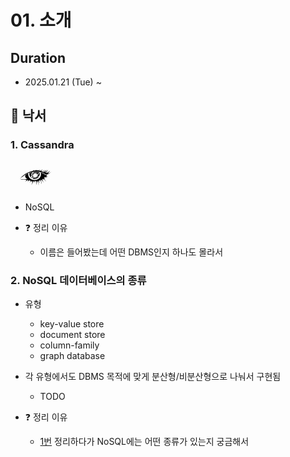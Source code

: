 # 01. 소개

## Duration

- 2025.01.21 (Tue) ~

## 📝 낙서

### 1. Cassandra

<svg xmlns="http://www.w3.org/2000/svg" role="img" viewBox="0 0 24 24" width="80" height="50">
  <title>Apache Cassandra</title>
  <path d="M10.374 10.53a3.102 3.102 0 0 1-.428-.222l.555.143c0 .02-.01.036-.01.055l-.117.025zm-.283 1.506-.315.253.852-1.079-1.078.391c.002.017.009.033.009.05a.57.57 0 0 1-.184.42c.102.217.228.424.375.616a3.2 3.2 0 0 1 .34-.651zm.717-2.347-.652-.82a.427.427 0 0 1-.506.162c-.054.073-.083.162-.13.24l1.258.463c.011-.015.019-.031.03-.045zm-1.666.444c-.07.314-.087.637-.05.956a.566.566 0 0 1 .451.475l.946-.606c-.067-.022-.126-.06-.191-.088l-1.119-.08.64-.14a3.186 3.186 0 0 1-.668-.554l-.01.037zM20.1 11.648c-.164.202.833 1.022.833 1.022s-1.654-1.022-2.234-.72c-.278.144.574.811 1.175 1.242-.428-.274-.982-.571-1.175-.408-.328.277 1.565 2.549 1.565 2.549s-2.145-2.322-2.36-2.209c-.214.114.593 1.224.593 1.224s-1.06-1.16-1.35-.959c-.29.202 1.514 3.218 1.514 3.218s-1.956-3.091-2.763-2.574c1.268 2.782.795 3.18.795 3.18s-.162-2.839-1.742-2.764c-.795.038.379 2.12.379 2.12s-1.08-1.902-1.8-1.864c1.326 2.51.854 3.53.854 3.53s.219-2.143-1.58-3.336c.682.606-.427 3.336-.427 3.336s.976-4.023-.719-3.256c-.268.121-.019 2.007-.019 2.007s-.34-2.158-.851-2.045c-.298.066-1.893 2.99-1.893 2.99s1.306-3.16.908-3.027c-.29.096-.833 1.4-.833 1.4s.265-1.287 0-1.363c-.264-.075-1.74 1.363-1.74 1.363s1.097-1.287.908-1.552c-.287-.402-.623-.42-1.022-.265-.581.226-1.363 1.287-1.363 1.287s.78-1.074.643-1.476c-.219-.647-2.46 1.249-2.46 1.249s1.325-1.25 1.022-1.514c-.303-.265-1.947-.183-2.46-.185-1.515-.004-2.039-.36-2.498-.724 1.987.997 3.803-.151 6.094.494l.21.06c-1.3-.558-2.144-1.378-2.226-2.354-.036-.416.074-.827.297-1.222.619-.4 1.29-.773 2.06-1.095a4 4 0 0 0-.064.698c0 2.44 2.203 4.417 4.92 4.417s4.92-1.977 4.92-4.417c0-.45-.083-.881-.223-1.29 1.431.404 2.45.968 3.132 1.335.022.092.045.184.053.279.024.274-.018.547-.11.814.095-.147.198-.288.28-.445.367-.997 1.855.227 1.855.227s-1.085-.454-1.06-.24c.026.215 1.628.96 1.628.96s-1.45-.455-1.362-.114c.088.34 1.817 1.703 1.817 1.703s-1.956-1.489-2.12-1.287zm-7.268 2.65.042-.008-.06.01zM9.256 9.753c.12.13.26.234.396.343l.927-.029-1.064-.788c-.093.154-.195.303-.26.474Zm10.62 3.44c.3.215.54.373.54.373s-.24-.181-.54-.374zM7.507 8.617c-.14.229-.214.492-.215.76a3.99 3.99 0 0 0 2.358 3.64c0-.005.002-.01.003-.014a3.19 3.19 0 0 1-.58-.788c-.648.099-.926-.794-.336-1.08a3.174 3.174 0 0 1 .138-1.388 3.162 3.162 0 0 1-.52-1.36c-.296.07-.579.147-.848.23Zm1.488.82c.108-.24.243-.46.402-.661a.435.435 0 0 1 .568-.557c.077-.059.166-.099.248-.15a16.17 16.17 0 0 0-1.727.284c.114.388.272.76.509 1.084Zm2.285 3.928c1.4 0 2.633-.723 3.344-1.816a3.399 3.399 0 0 0-1.265-.539l-.297-.023.916.9-1.197-.467.704 1.078-1.074-.832-.012.006.347 1.278-.596-1.134-.098 1.33-.401-1.326-.472 1.261.114-1.359c-.006-.002-.01-.006-.015-.008l-.814 1.154.286-1.067c-.34.322-.605.713-.781 1.146.095.102.197.198.303.29.322.083.66.128 1.008.128zm10.145-4.434c.971-.567 1.716-1.955 1.716-1.955s-1.893 1.955-3.205 1.665c1.186-.934 1.766-2.549 1.766-2.549s-1.506 2.325-2.448 2.423c1.086-.959 1.54-2.322 1.54-2.322s-1.237 1.817-2.196 1.944c1.287-1.161 1.338-1.893 1.338-1.893s-1.781 2.302-2.499 1.943c.858-.934 1.439-2.12 1.439-2.12s-1.489 2.019-1.893 1.69c-.277-.05.454-.958.454-.958s-.908.807-1.16.606c.454-.278 1.236-1.64 1.236-1.64S16 7.505 15.621 7.304l.731-1.483s-.73 1.483-1.715 1.23c.454-.58.63-1.112.63-1.112s-.756 1.213-1.69.885c-.22-.077.273-.635.273-.635s-.626.61-1.055.534c-.43-.076.025-.858.025-.858s-.757 1.186-.908 1.136c-.152-.05.075-.833.075-.833s-.555.908-.858.858c-.302-.05 0-.934 0-.934s-.328.984-.58.909c-.252-.076-.303-.656-.303-.656s-.068.788-.429.858c-2.725.53-5.728 1.69-9.489 5.45C3.887 10.738 5.3 7.91 11.962 7.659c5.044-.191 7.399 2.137 8.177 2.17C22.51 9.93 24 7.633 24 7.633s-1.489 1.716-2.574 1.3zm-7.74.872-.608.464v.001l.054.003a3.35 3.35 0 0 0 .554-.468zm1.583-.426c0-.536-.237-.929-.594-1.217a3.178 3.178 0 0 1-.165.825.393.393 0 0 1-.328.681c-.154.233-.34.445-.549.63l.661.034-.995.237c-.025.018-.045.041-.07.058a3.194 3.194 0 0 1 1.536.691c.32-.574.504-1.235.504-1.94zM10.99 7.996a3.5 3.5 0 0 0-.785.46.427.427 0 0 1-.013.357l.885.643.023-.016-.36-1.262.627 1.12c.018-.006.04-.006.058-.011l-.02-1.251.398 1.163.477-1.15.016 1.268c.004.001.007.005.012.007l.713-1.005-.363 1.218.009.01 1.04-.69-.759 1.05.002.005.95-.34c.012-.016.028-.029.041-.045a.395.395 0 0 1 .394-.632 3.43 3.43 0 0 0 .27-.784 13.99 13.99 0 0 0-2.798-.168c-.286.011-.55.033-.817.053Z"/>
</svg>

- NoSQL

- ❓ 정리 이유

  - 이름은 들어봤는데 어떤 DBMS인지 하나도 몰라서

### 2. NoSQL 데이터베이스의 종류

- 유형

  - key-value store
  - document store
  - column-family
  - graph database

- 각 유형에서도 DBMS 목적에 맞게 분산형/비분산형으로 나눠서 구현됨

  - TODO

- ❓ 정리 이유

  - <a href="https://github.com/Moon-GD/sql/blob/main/real-mysql-8/01.md#1-cassandra">1번</a> 정리하다가 NoSQL에는 어떤 종류가 있는지 궁금해서

